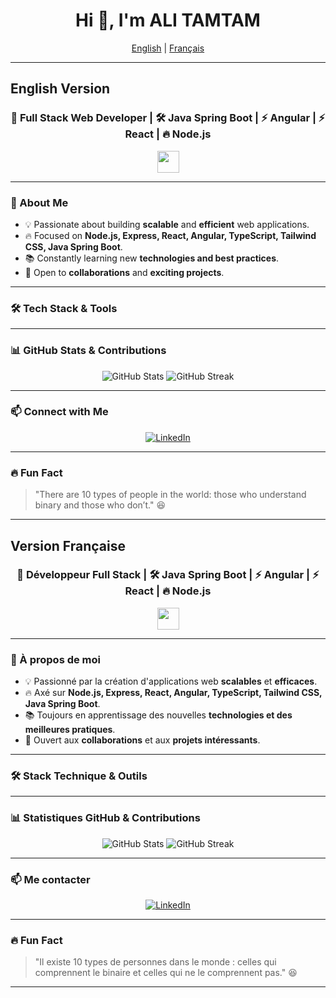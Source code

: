 
<h1 align="center">Hi 👋, I'm ALI TAMTAM</h1>

<!-- Language Toggle -->
<p align="center" class="language-toggle">
  <a href="#english" class="language-btn active" id="english-btn">English</a> |
  <a href="#french" class="language-btn" id="french-btn">Français</a>
</p>

---

## **English Version** <a id="english"></a>

<h3 align="center">🚀 Full Stack Web Developer | 🛠️ Java Spring Boot | ⚡ Angular | ⚡ React | 🔥 Node.js</h3>

<p align="center">
  <img src="https://media.giphy.com/media/hvRJCLFzcasrR4ia7z/giphy.gif" width="35">
</p>

---

### **📌 About Me**
- 💡 Passionate about building **scalable** and **efficient** web applications.
- 🔥 Focused on **Node.js, Express, React, Angular, TypeScript, Tailwind CSS, Java Spring Boot**.
- 📚 Constantly learning new **technologies and best practices**.
- 🎯 Open to **collaborations** and **exciting projects**.

---

### **🛠️ Tech Stack & Tools**
<p align="center">
  <!-- Tech stack badges here -->
</p>

---

### **📊 GitHub Stats & Contributions**
<p align="center">
  <img src="https://github-readme-stats.vercel.app/api?username=alitamtam&show_icons=true&theme=tokyonight" alt="GitHub Stats"/>
  <img src="https://github-readme-streak-stats.herokuapp.com/?user=alitamtam&theme=tokyonight" alt="GitHub Streak"/>
</p>

---

### **📫 Connect with Me**
<p align="center">
  <a href="https://linkedin.com/in/yourprofile" target="_blank"><img src="https://img.shields.io/badge/LinkedIn-0A66C2?style=for-the-badge&logo=linkedin&logoColor=white" alt="LinkedIn" /></a>
</p>

---

### **🔥 Fun Fact**
> "There are 10 types of people in the world: those who understand binary and those who don’t." 😆

---

## **Version Française** <a id="french"></a>

<h3 align="center">🚀 Développeur Full Stack | 🛠️ Java Spring Boot | ⚡ Angular | ⚡ React | 🔥 Node.js</h3>

<p align="center">
  <img src="https://media.giphy.com/media/hvRJCLFzcasrR4ia7z/giphy.gif" width="35">
</p>

---

### **📌 À propos de moi**
- 💡 Passionné par la création d'applications web **scalables** et **efficaces**.
- 🔥 Axé sur **Node.js, Express, React, Angular, TypeScript, Tailwind CSS, Java Spring Boot**.
- 📚 Toujours en apprentissage des nouvelles **technologies et des meilleures pratiques**.
- 🎯 Ouvert aux **collaborations** et aux **projets intéressants**.

---

### **🛠️ Stack Technique & Outils**
<p align="center">
  <!-- Tech stack badges here -->
</p>

---

### **📊 Statistiques GitHub & Contributions**
<p align="center">
  <img src="https://github-readme-stats.vercel.app/api?username=alitamtam&show_icons=true&theme=tokyonight" alt="GitHub Stats"/>
  <img src="https://github-readme-streak-stats.herokuapp.com/?user=alitamtam&theme=tokyonight" alt="GitHub Streak"/>
</p>

---

### **📫 Me contacter**
<p align="center">
  <a href="https://linkedin.com/in/alitamtam" target="_blank"><img src="https://img.shields.io/badge/LinkedIn-0A66C2?style=for-the-badge&logo=linkedin&logoColor=white" alt="LinkedIn" /></a>
</p>

---

### **🔥 Fun Fact**
> "Il existe 10 types de personnes dans le monde : celles qui comprennent le binaire et celles qui ne le comprennent pas." 😆

---
